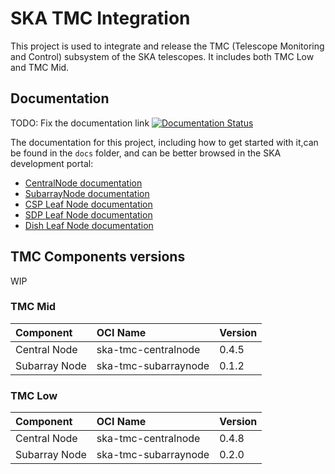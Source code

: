 # SKA TMC Integration

This project is used to integrate and release the TMC (Telescope Monitoring and Control) subsystem of the SKA telescopes. It includes both TMC Low and TMC Mid.

## Documentation

TODO: Fix the documentation link
[![Documentation Status](https://readthedocs.org/projects/ska-telescope-ska-tmc-integration/badge/?version=latest)](https://developer.skatelescope.org/projects/ska-tmc-integration/en/master/?badge=latest)

The documentation for this project, including how to get started with it,can be found in the `docs` folder, and can be better browsed in the SKA development portal:

* [CentralNode documentation](https://developer.skatelescope.org/projects/ska-tmc-centralnode/en/latest/index.html "SKA Developer Portal: CentralNode documentation")
* [SubarrayNode documentation](https://developer.skatelescope.org/projects/ska-tmc-subarraynode/en/latest/index.html "SKA Developer Portal: SubarrayNode documentation")
* [CSP Leaf Node documentation](https://developer.skatelescope.org/projects/ska-tmc-cspleafnodes/en/latest/index.html "SKA Developer Portal: CSP Leaf Nodes documentation")
* [SDP Leaf Node documentation](https://developer.skatelescope.org/projects/ska-tmc-sdpleafnodes/en/latest/index.html "SKA Developer Portal: SDP Leaf Nodes documentation")
* [Dish Leaf Node documentation](https://developer.skatelescope.org/projects/ska-tmc-dishleafnode/en/latest/index.html "SKA Developer Portal: Dish Leaf Node documentation")

## TMC Components versions

WIP

### TMC Mid

|Component| OCI Name | Version|
| :-- | :-- | :-- |
| Central Node| ska-tmc-centralnode |0.4.5|
| Subarray Node| ska-tmc-subarraynode |0.1.2|

### TMC Low

|Component| OCI Name | Version|
| :-- | :-- | :-- |
| Central Node| ska-tmc-centralnode |0.4.8|
| Subarray Node| ska-tmc-subarraynode |0.2.0|